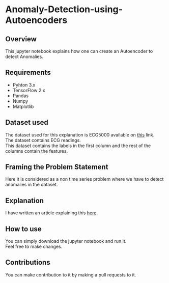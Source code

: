 # Anomaly-Detection-using-Autoencoders
## Overview
This jupyter notebook explains how one can create an Autoencoder to detect Anomalies.
## Requirements
* Pyhton 3.x
* TensorFlow 2.x
* Pandas 
* Numpy
* Matplotlib
## Dataset used
The dataset used for this explanation is ECG5000 available on [this](http://www.timeseriesclassification.com/Downloads/ECG5000.zip) link.<br>
The dataset contains ECG readings.<br>
This dataset contains the labels in the first column and the rest of the columns contain the features.
## Framing the Problem Statement
Here it is considered as a non time series problem where we have to detect anomalies in the dataset.
## Explanation
I have written an article explaining this [here]().
## How to use
You can simply download the jupyter notebook and run it.<br>
Feel free to make changes.
## Contributions
You can make contribution to it by making a pull requests to it.
